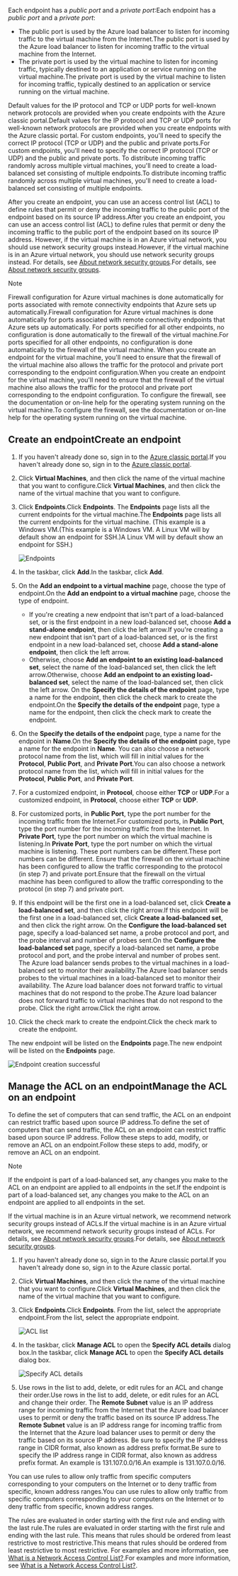 
<span data-ttu-id="e7e43-101">Each endpoint has a *public port* and a *private port*:</span><span class="sxs-lookup"><span data-stu-id="e7e43-101">Each endpoint has a *public port* and a *private port*:</span></span>

* <span data-ttu-id="e7e43-102">The public port is used by the Azure load balancer to listen for incoming traffic to the virtual machine from the Internet.</span><span class="sxs-lookup"><span data-stu-id="e7e43-102">The public port is used by the Azure load balancer to listen for incoming traffic to the virtual machine from the Internet.</span></span>
* <span data-ttu-id="e7e43-103">The private port is used by the virtual machine to listen for incoming traffic, typically destined to an application or service running on the virtual machine.</span><span class="sxs-lookup"><span data-stu-id="e7e43-103">The private port is used by the virtual machine to listen for incoming traffic, typically destined to an application or service running on the virtual machine.</span></span>

<span data-ttu-id="e7e43-104">Default values for the IP protocol and TCP or UDP ports for well-known network protocols are provided when you create endpoints with the Azure classic portal.</span><span class="sxs-lookup"><span data-stu-id="e7e43-104">Default values for the IP protocol and TCP or UDP ports for well-known network protocols are provided when you create endpoints with the Azure classic portal.</span></span> <span data-ttu-id="e7e43-105">For custom endpoints, you'll need to specify the correct IP protocol (TCP or UDP) and the public and private ports.</span><span class="sxs-lookup"><span data-stu-id="e7e43-105">For custom endpoints, you'll need to specify the correct IP protocol (TCP or UDP) and the public and private ports.</span></span> <span data-ttu-id="e7e43-106">To distribute incoming traffic randomly across multiple virtual machines, you'll need to create a load-balanced set consisting of multiple endpoints.</span><span class="sxs-lookup"><span data-stu-id="e7e43-106">To distribute incoming traffic randomly across multiple virtual machines, you'll need to create a load-balanced set consisting of multiple endpoints.</span></span>

<span data-ttu-id="e7e43-107">After you create an endpoint, you can use an access control list (ACL) to define rules that permit or deny the incoming traffic to the public port of the endpoint based on its source IP address.</span><span class="sxs-lookup"><span data-stu-id="e7e43-107">After you create an endpoint, you can use an access control list (ACL) to define rules that permit or deny the incoming traffic to the public port of the endpoint based on its source IP address.</span></span> <span data-ttu-id="e7e43-108">However, if the virtual machine is in an Azure virtual network, you should use network security groups instead.</span><span class="sxs-lookup"><span data-stu-id="e7e43-108">However, if the virtual machine is in an Azure virtual network, you should use network security groups instead.</span></span> <span data-ttu-id="e7e43-109">For details, see [About network security groups](../articles/virtual-network/virtual-networks-nsg.md).</span><span class="sxs-lookup"><span data-stu-id="e7e43-109">For details, see [About network security groups](../articles/virtual-network/virtual-networks-nsg.md).</span></span>

> [!NOTE]
> <span data-ttu-id="e7e43-110">Firewall configuration for Azure virtual machines is done automatically for ports associated with remote connectivity endpoints that Azure sets up automatically.</span><span class="sxs-lookup"><span data-stu-id="e7e43-110">Firewall configuration for Azure virtual machines is done automatically for ports associated with remote connectivity endpoints that Azure sets up automatically.</span></span> <span data-ttu-id="e7e43-111">For ports specified for all other endpoints, no configuration is done automatically to the firewall of the virtual machine.</span><span class="sxs-lookup"><span data-stu-id="e7e43-111">For ports specified for all other endpoints, no configuration is done automatically to the firewall of the virtual machine.</span></span> <span data-ttu-id="e7e43-112">When you create an endpoint for the virtual machine, you'll need to ensure that the firewall of the virtual machine also allows the traffic for the protocol and private port corresponding to the endpoint configuration.</span><span class="sxs-lookup"><span data-stu-id="e7e43-112">When you create an endpoint for the virtual machine, you'll need to ensure that the firewall of the virtual machine also allows the traffic for the protocol and private port corresponding to the endpoint configuration.</span></span> <span data-ttu-id="e7e43-113">To configure the firewall, see the documentation or on-line help for the operating system running on the virtual machine.</span><span class="sxs-lookup"><span data-stu-id="e7e43-113">To configure the firewall, see the documentation or on-line help for the operating system running on the virtual machine.</span></span>
> 
> 

## <a name="create-an-endpoint"></a><span data-ttu-id="e7e43-114">Create an endpoint</span><span class="sxs-lookup"><span data-stu-id="e7e43-114">Create an endpoint</span></span>
1. <span data-ttu-id="e7e43-115">If you haven't already done so, sign in to the [Azure classic portal](http://manage.windowsazure.com).</span><span class="sxs-lookup"><span data-stu-id="e7e43-115">If you haven't already done so, sign in to the [Azure classic portal](http://manage.windowsazure.com).</span></span>
2. <span data-ttu-id="e7e43-116">Click **Virtual Machines**, and then click the name of the virtual machine that you want to configure.</span><span class="sxs-lookup"><span data-stu-id="e7e43-116">Click **Virtual Machines**, and then click the name of the virtual machine that you want to configure.</span></span>
3. <span data-ttu-id="e7e43-117">Click **Endpoints**.</span><span class="sxs-lookup"><span data-stu-id="e7e43-117">Click **Endpoints**.</span></span> <span data-ttu-id="e7e43-118">The **Endpoints** page lists all the current endpoints for the virtual machine.</span><span class="sxs-lookup"><span data-stu-id="e7e43-118">The **Endpoints** page lists all the current endpoints for the virtual machine.</span></span> <span data-ttu-id="e7e43-119">(This example is a Windows VM.</span><span class="sxs-lookup"><span data-stu-id="e7e43-119">(This example is a Windows VM.</span></span> <span data-ttu-id="e7e43-120">A Linux VM will by default show an endpoint for SSH.)</span><span class="sxs-lookup"><span data-stu-id="e7e43-120">A Linux VM will by default show an endpoint for SSH.)</span></span>
   
   ![Endpoints](https://docstestmedia1.blob.core.windows.net/azure-media/includes/media/virtual-machines-common-classic-setup-endpoints/endpointswindows.png)
4. <span data-ttu-id="e7e43-122">In the taskbar, click **Add**.</span><span class="sxs-lookup"><span data-stu-id="e7e43-122">In the taskbar, click **Add**.</span></span>
5. <span data-ttu-id="e7e43-123">On the **Add an endpoint to a virtual machine** page, choose the type of endpoint.</span><span class="sxs-lookup"><span data-stu-id="e7e43-123">On the **Add an endpoint to a virtual machine** page, choose the type of endpoint.</span></span>
   
   * <span data-ttu-id="e7e43-124">If you're creating a new endpoint that isn't part of a load-balanced set, or is the first endpoint in a new load-balanced set, choose **Add a stand-alone endpoint**, then click the left arrow.</span><span class="sxs-lookup"><span data-stu-id="e7e43-124">If you're creating a new endpoint that isn't part of a load-balanced set, or is the first endpoint in a new load-balanced set, choose **Add a stand-alone endpoint**, then click the left arrow.</span></span>
   * <span data-ttu-id="e7e43-125">Otherwise, choose **Add an endpoint to an existing load-balanced set**, select the name of the load-balanced set, then click the left arrow.</span><span class="sxs-lookup"><span data-stu-id="e7e43-125">Otherwise, choose **Add an endpoint to an existing load-balanced set**, select the name of the load-balanced set, then click the left arrow.</span></span> <span data-ttu-id="e7e43-126">On the **Specify the details of the endpoint** page, type a name for the endpoint, then click the check mark to create the endpoint.</span><span class="sxs-lookup"><span data-stu-id="e7e43-126">On the **Specify the details of the endpoint** page, type a name for the endpoint, then click the check mark to create the endpoint.</span></span>
6. <span data-ttu-id="e7e43-127">On the **Specify the details of the endpoint** page, type a name for the endpoint in **Name**.</span><span class="sxs-lookup"><span data-stu-id="e7e43-127">On the **Specify the details of the endpoint** page, type a name for the endpoint in **Name**.</span></span> <span data-ttu-id="e7e43-128">You can also choose a network protocol name from the list, which will fill in initial values for the **Protocol**, **Public Port**, and **Private Port**.</span><span class="sxs-lookup"><span data-stu-id="e7e43-128">You can also choose a network protocol name from the list, which will fill in initial values for the **Protocol**, **Public Port**, and **Private Port**.</span></span>
7. <span data-ttu-id="e7e43-129">For a customized endpoint, in **Protocol**, choose either **TCP** or **UDP**.</span><span class="sxs-lookup"><span data-stu-id="e7e43-129">For a customized endpoint, in **Protocol**, choose either **TCP** or **UDP**.</span></span>
8. <span data-ttu-id="e7e43-130">For customized ports, in **Public Port**, type the port number for the incoming traffic from the Internet.</span><span class="sxs-lookup"><span data-stu-id="e7e43-130">For customized ports, in **Public Port**, type the port number for the incoming traffic from the Internet.</span></span> <span data-ttu-id="e7e43-131">In **Private Port**, type the port number on which the virtual machine is listening.</span><span class="sxs-lookup"><span data-stu-id="e7e43-131">In **Private Port**, type the port number on which the virtual machine is listening.</span></span> <span data-ttu-id="e7e43-132">These port numbers can be different.</span><span class="sxs-lookup"><span data-stu-id="e7e43-132">These port numbers can be different.</span></span> <span data-ttu-id="e7e43-133">Ensure that the firewall on the virtual machine has been configured to allow the traffic corresponding to the protocol (in step 7) and private port.</span><span class="sxs-lookup"><span data-stu-id="e7e43-133">Ensure that the firewall on the virtual machine has been configured to allow the traffic corresponding to the protocol (in step 7) and private port.</span></span>
9. <span data-ttu-id="e7e43-134">If this endpoint will be the first one in a load-balanced set, click **Create a load-balanced set**, and then click the right arrow.</span><span class="sxs-lookup"><span data-stu-id="e7e43-134">If this endpoint will be the first one in a load-balanced set, click **Create a load-balanced set**, and then click the right arrow.</span></span> <span data-ttu-id="e7e43-135">On the **Configure the load-balanced set** page, specify a load-balanced set name, a probe protocol and port, and the probe interval and number of probes sent.</span><span class="sxs-lookup"><span data-stu-id="e7e43-135">On the **Configure the load-balanced set** page, specify a load-balanced set name, a probe protocol and port, and the probe interval and number of probes sent.</span></span> <span data-ttu-id="e7e43-136">The Azure load balancer sends probes to the virtual machines in a load-balanced set to monitor their availability.</span><span class="sxs-lookup"><span data-stu-id="e7e43-136">The Azure load balancer sends probes to the virtual machines in a load-balanced set to monitor their availability.</span></span> <span data-ttu-id="e7e43-137">The Azure load balancer does not forward traffic to virtual machines that do not respond to the probe.</span><span class="sxs-lookup"><span data-stu-id="e7e43-137">The Azure load balancer does not forward traffic to virtual machines that do not respond to the probe.</span></span> <span data-ttu-id="e7e43-138">Click the right arrow.</span><span class="sxs-lookup"><span data-stu-id="e7e43-138">Click the right arrow.</span></span>
10. <span data-ttu-id="e7e43-139">Click the check mark to create the endpoint.</span><span class="sxs-lookup"><span data-stu-id="e7e43-139">Click the check mark to create the endpoint.</span></span>

<span data-ttu-id="e7e43-140">The new endpoint will be listed on the **Endpoints** page.</span><span class="sxs-lookup"><span data-stu-id="e7e43-140">The new endpoint will be listed on the **Endpoints** page.</span></span>

![Endpoint creation successful](https://docstestmedia1.blob.core.windows.net/azure-media/includes/media/virtual-machines-common-classic-setup-endpoints/endpointwindowsnew.png)

## <a name="manage-the-acl-on-an-endpoint"></a><span data-ttu-id="e7e43-142">Manage the ACL on an endpoint</span><span class="sxs-lookup"><span data-stu-id="e7e43-142">Manage the ACL on an endpoint</span></span>
<span data-ttu-id="e7e43-143">To define the set of computers that can send traffic, the ACL on an endpoint can restrict traffic based upon source IP address.</span><span class="sxs-lookup"><span data-stu-id="e7e43-143">To define the set of computers that can send traffic, the ACL on an endpoint can restrict traffic based upon source IP address.</span></span> <span data-ttu-id="e7e43-144">Follow these steps to add, modify, or remove an ACL on an endpoint.</span><span class="sxs-lookup"><span data-stu-id="e7e43-144">Follow these steps to add, modify, or remove an ACL on an endpoint.</span></span>

> [!NOTE]
> <span data-ttu-id="e7e43-145">If the endpoint is part of a load-balanced set, any changes you make to the ACL on an endpoint are applied to all endpoints in the set.</span><span class="sxs-lookup"><span data-stu-id="e7e43-145">If the endpoint is part of a load-balanced set, any changes you make to the ACL on an endpoint are applied to all endpoints in the set.</span></span>
> 
> 

<span data-ttu-id="e7e43-146">If the virtual machine is in an Azure virtual network, we recommend network security groups instead of ACLs.</span><span class="sxs-lookup"><span data-stu-id="e7e43-146">If the virtual machine is in an Azure virtual network, we recommend network security groups instead of ACLs.</span></span> <span data-ttu-id="e7e43-147">For details, see [About network security groups](../articles/virtual-network/virtual-networks-nsg.md).</span><span class="sxs-lookup"><span data-stu-id="e7e43-147">For details, see [About network security groups](../articles/virtual-network/virtual-networks-nsg.md).</span></span>

1. <span data-ttu-id="e7e43-148">If you haven't already done so, sign in to the Azure classic portal.</span><span class="sxs-lookup"><span data-stu-id="e7e43-148">If you haven't already done so, sign in to the Azure classic portal.</span></span>
2. <span data-ttu-id="e7e43-149">Click **Virtual Machines**, and then click the name of the virtual machine that you want to configure.</span><span class="sxs-lookup"><span data-stu-id="e7e43-149">Click **Virtual Machines**, and then click the name of the virtual machine that you want to configure.</span></span>
3. <span data-ttu-id="e7e43-150">Click **Endpoints**.</span><span class="sxs-lookup"><span data-stu-id="e7e43-150">Click **Endpoints**.</span></span> <span data-ttu-id="e7e43-151">From the list, select the appropriate endpoint.</span><span class="sxs-lookup"><span data-stu-id="e7e43-151">From the list, select the appropriate endpoint.</span></span>
   
   ![ACL list](https://docstestmedia1.blob.core.windows.net/azure-media/includes/media/virtual-machines-common-classic-setup-endpoints/EndpointsShowsDefaultEndpointsForVM.png)
4. <span data-ttu-id="e7e43-153">In the taskbar, click **Manage ACL** to open the **Specify ACL details** dialog box.</span><span class="sxs-lookup"><span data-stu-id="e7e43-153">In the taskbar, click **Manage ACL** to open the **Specify ACL details** dialog box.</span></span>
   
   ![Specify ACL details](https://docstestmedia1.blob.core.windows.net/azure-media/includes/media/virtual-machines-common-classic-setup-endpoints/EndpointACLdetails.png)
5. <span data-ttu-id="e7e43-155">Use rows in the list to add, delete, or edit rules for an ACL and change their order.</span><span class="sxs-lookup"><span data-stu-id="e7e43-155">Use rows in the list to add, delete, or edit rules for an ACL and change their order.</span></span> <span data-ttu-id="e7e43-156">The **Remote Subnet** value is an IP address range for incoming traffic from the Internet that the Azure load balancer uses to permit or deny the traffic based on its source IP address.</span><span class="sxs-lookup"><span data-stu-id="e7e43-156">The **Remote Subnet** value is an IP address range for incoming traffic from the Internet that the Azure load balancer uses to permit or deny the traffic based on its source IP address.</span></span> <span data-ttu-id="e7e43-157">Be sure to specify the IP address range in CIDR format, also known as address prefix format.</span><span class="sxs-lookup"><span data-stu-id="e7e43-157">Be sure to specify the IP address range in CIDR format, also known as address prefix format.</span></span> <span data-ttu-id="e7e43-158">An example is 131.107.0.0/16.</span><span class="sxs-lookup"><span data-stu-id="e7e43-158">An example is 131.107.0.0/16.</span></span>

<span data-ttu-id="e7e43-159">You can use rules to allow only traffic from specific computers corresponding to your computers on the Internet or to deny traffic from specific, known address ranges.</span><span class="sxs-lookup"><span data-stu-id="e7e43-159">You can use rules to allow only traffic from specific computers corresponding to your computers on the Internet or to deny traffic from specific, known address ranges.</span></span>

<span data-ttu-id="e7e43-160">The rules are evaluated in order starting with the first rule and ending with the last rule.</span><span class="sxs-lookup"><span data-stu-id="e7e43-160">The rules are evaluated in order starting with the first rule and ending with the last rule.</span></span> <span data-ttu-id="e7e43-161">This means that rules should be ordered from least restrictive to most restrictive.</span><span class="sxs-lookup"><span data-stu-id="e7e43-161">This means that rules should be ordered from least restrictive to most restrictive.</span></span> <span data-ttu-id="e7e43-162">For examples and more information, see [What is a Network Access Control List?](../articles/virtual-network/virtual-networks-acl.md).</span><span class="sxs-lookup"><span data-stu-id="e7e43-162">For examples and more information, see [What is a Network Access Control List?](../articles/virtual-network/virtual-networks-acl.md).</span></span>





